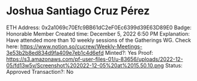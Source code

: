 # Joshua Santiago Cruz Pérez

ETH Address: 0x2a1069c70Efc9BB61dC2eF0Ec6399d39E63D89E0
Badge: Honorable Member
Created time: December 5, 2022 6:50 PM
Explanation: Have attended more than 10 weekly sessions of the Gatherings WG. Check here: https://www.notion.so/cucrew/Weekly-Meetings-3e53b2b8ed834d9fa409e7eb1c4d6efd
Minted?: Yes
Proof: https://s3.amazonaws.com/pf-user-files-01/u-83656/uploads/2022-12-05/fd13w5v/Screenshot%202022-12-05%20at%2015.50.10.png
Status: Approved
Transaction?: No